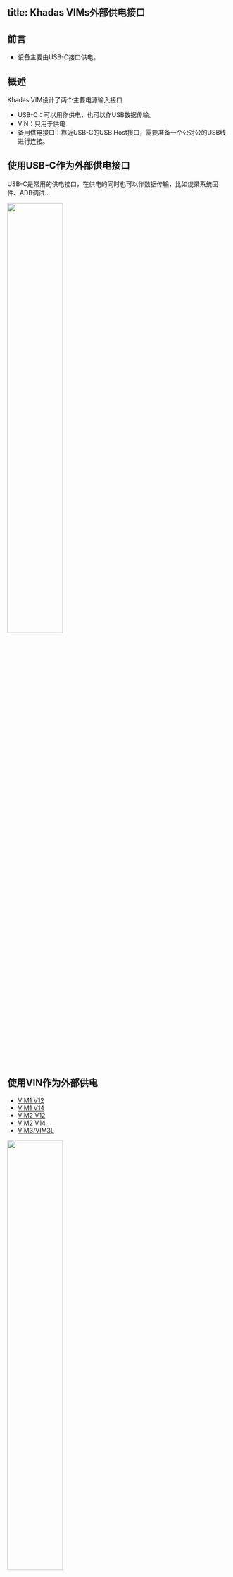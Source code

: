 title: Khadas VIMs外部供电接口
---

## 前言
 * 设备主要由USB-C接口供电。

## 概述
Khadas VIM设计了两个主要电源输入接口
 * USB-C：可以用作供电，也可以作USB数据传输。
 * VIN：只用于供电
 * 备用供电接口：靠近USB-C的USB Host接口，需要准备一个公对公的USB线进行连接。

## 使用USB-C作为外部供电接口
USB-C是常用的供电接口，在供电的同时也可以作数据传输，比如烧录系统固件、ADB调试...

<img src="/linux/images/vim3/EXT_USBC.png" width="50%" height="50%" >

## 使用VIN作为外部供电

<ul class="nav nav-tabs" id="myTab" role="tablist">
  <li class="nav-item" role="presentation">
    <a class="nav-link active" id="vim1v12-tab" data-toggle="tab" href="#vim1v12" role="tab" aria-controls="vim1v12" aria-selected="true">VIM1 V12</a>
  </li>
  <li class="nav-item" role="presentation">
    <a class="nav-link" id="vim1v14-tab" data-toggle="tab" href="#vim1v14" role="tab" aria-controls="vim1v14" aria-selected="false">VIM1 V14</a>
  </li>
  <li class="nav-item" role="presentation">
    <a class="nav-link" id="vim2v12-tab" data-toggle="tab" href="#vim2v12" role="tab" aria-controls="vim2v12" aria-selected="false">VIM2 V12</a>
  </li>
  <li class="nav-item" role="presentation">
    <a class="nav-link" id="vim2v14-tab" data-toggle="tab" href="#vim2v14" role="tab" aria-controls="vim2v14" aria-selected="false">VIM2 V14</a>
  </li>
  <li class="nav-item" role="presentation">
    <a class="nav-link" id="vim3-tab" data-toggle="tab" href="#vim3" role="tab" aria-controls="vim3" aria-selected="false">VIM3/VIM3L</a>
  </li>
</ul>
<div class="tab-content" id="myTabContent">
<div class="tab-pane fade show active" id="vim1v12" role="tabpanel" aria-labelledby="vim1v12-tab">

<img src="/linux/images/vim1/VIM1_V12_EXT.png" width="50%" height="50%" >

VIN供电接口座子规格参数：4-Pin 1.25mm间距。

电压范围是0~5V。

</div>
<div class="tab-pane fade" id="vim1v14" role="tabpanel" aria-labelledby="vim1v14-tab">

<img src="/linux/images/vim1/VIM1_v14_EXT.png" width="50%" height="50%" >

VIN供电接口座子规格参数：4-Pin 1.2mm间距。

带有三角形标志的为1号脚。1号脚和2号脚为电源正极，3号和4号脚为电源负极。


电压范围是0~5V。

</div>
<div class="tab-pane fade" id="vim2v12" role="tabpanel" aria-labelledby="vim2v12-tab">

<img src="/linux/images/vim2/VIM2_V12_EXT.png" width="50%" height="50%" >

电压范围是0~5V。

</div>
<div class="tab-pane fade" id="vim2v14" role="tabpanel" aria-labelledby="vim2v14-tab">

<img src="/linux/images/vim2/VIM2_V14_EXT.png" width="50%" height="50%" >

电压范围是0~5V。

</div>
<div class="tab-pane fade" id="vim3" role="tabpanel" aria-labelledby="vim3-tab">

<img src="/linux/images/vim3/VIM3_V12_EXT.png" width="50%" height="50%" >

VIN供电接口座子规格参数：4-Pin 1.2mm间距。

带有三角形标志的为1号脚。1号脚和2号脚为电源正极，3号和4号脚为电源负极。

电压范围是0~20V。

</div>
</div>
	

{% note info 提示 %}

目前我们还没有VIN接口的电源线售卖，需要用户自己DIY。

{% endnote %}


## 更多资料
* [VIM1接口描述](Hardware.html)
* [VIM2接口描述](Hardware.html)
* [VIM3接口描述](Hardware.html)
* [vin对vin连接线](https://www.khadas.com/product-page/vin-to-vin-cable)
